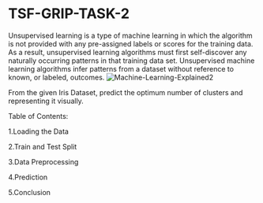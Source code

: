 # TSF-GRIP-TASK-2
Unsupervised learning is a type of machine learning in which the algorithm is not provided with any pre-assigned labels or scores for the training data. As a result, unsupervised learning algorithms must first self-discover any naturally occurring patterns in that training data set.
Unsupervised machine learning algorithms infer patterns from a dataset without reference to known, or labeled, outcomes. 
![Machine-Learning-Explained2](https://user-images.githubusercontent.com/83866738/132959527-7af6aea6-21c0-4850-b543-17d0b3896936.png)

From the given Iris Dataset, predict the optimum number of clusters and representing it visually.

Table of Contents:

1.Loading the Data

2.Train and Test Split

3.Data Preprocessing

4.Prediction

5.Conclusion
